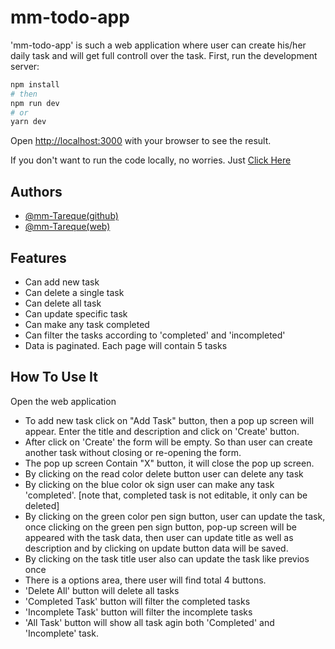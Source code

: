 
# mm-todo-app

 'mm-todo-app' is such a web application where user can create his/her daily task and will get full controll over the task.
 First, run the development server:



```bash
npm install
# then
npm run dev
# or
yarn dev
```

Open [http://localhost:3000](http://localhost:3000) with your browser to see the result.

If you don't want to run the code locally, no worries.  Just [Click Here](https://mm-todo-app.vercel.app/) 

## Authors

- [@mm-Tareque(github)](https://github.com/mmTareque01)
- [@mm-Tareque(web)](https://mmtareque.com)



## Features

 - Can add new task
 - Can delete a single task
 - Can delete all task
 - Can update specific task
 - Can make any task completed
 - Can filter the tasks according to 'completed' and 'incompleted'
 - Data is paginated. Each page will contain 5 tasks



## How To Use It
Open the web application

- To add new task click on "Add Task" button, then a pop up screen will appear. Enter the title and description and click on 'Create' button.
- After click on 'Create' the form will be empty. So than user can create another task without closing or re-opening the form.
- The pop up screen Contain "X" button, it will close the pop up screen.
- By clicking on the read color delete button user can delete any task
- By clicking on the blue color ok sign user can make any task 'completed'. [note that, completed task is not editable, it only can be deleted]
- By clicking on the green color pen sign button, user can update the task, once clicking on the green pen sign button, pop-up screen will be appeared with the task data, then user can update title as well as description and by clicking on update button data will be saved.
- By clicking on the task title user also can update the task like previos once
- There is a options area, there user will find total 4 buttons.
- 'Delete All' button will delete all tasks
- 'Completed Task' button will filter the completed tasks
- 'Incomplete Task' button will filter the incomplete tasks
- 'All Task' button will show all task agin both 'Completed' and 'Incomplete' task.

